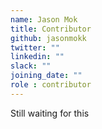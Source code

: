 ```yaml
---
name: Jason Mok
title: Contributor
github: jasonmokk
twitter: ""
linkedin: ""
slack: ""
joining_date: ""
role : contributor
---
```


Still waiting for this
